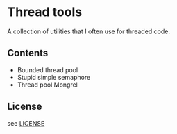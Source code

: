 # Thread tools

A collection of utilities that I often use for threaded code.


## Contents

* Bounded thread pool
* Stupid simple semaphore
* Thread pool Mongrel
 

## License
see [LICENSE](/LICENSE/)
